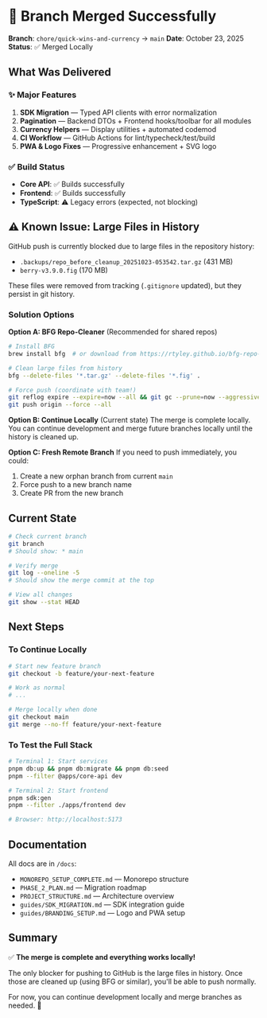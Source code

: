 # 🎉 Branch Merged Successfully

**Branch**: `chore/quick-wins-and-currency` → `main`
**Date**: October 23, 2025
**Status**: ✅ Merged Locally

## What Was Delivered

### ✨ Major Features

1. **SDK Migration** — Typed API clients with error normalization
2. **Pagination** — Backend DTOs + Frontend hooks/toolbar for all modules
3. **Currency Helpers** — Display utilities + automated codemod
4. **CI Workflow** — GitHub Actions for lint/typecheck/test/build
5. **PWA & Logo Fixes** — Progressive enhancement + SVG logo

### ✅ Build Status

- **Core API**: ✅ Builds successfully
- **Frontend**: ✅ Builds successfully
- **TypeScript**: ⚠️ Legacy errors (expected, not blocking)

## ⚠️ Known Issue: Large Files in History

GitHub push is currently blocked due to large files in the repository history:

- `.backups/repo_before_cleanup_20251023-053542.tar.gz` (431 MB)
- `berry-v3.9.0.fig` (170 MB)

These files were removed from tracking (`.gitignore` updated), but they persist in git history.

### Solution Options

**Option A: BFG Repo-Cleaner** (Recommended for shared repos)

```bash
# Install BFG
brew install bfg  # or download from https://rtyley.github.io/bfg-repo-cleaner/

# Clean large files from history
bfg --delete-files '*.tar.gz' --delete-files '*.fig' .

# Force push (coordinate with team!)
git reflog expire --expire=now --all && git gc --prune=now --aggressive
git push origin --force --all
```

**Option B: Continue Locally** (Current state)
The merge is complete locally. You can continue development and merge future branches locally until the history is cleaned up.

**Option C: Fresh Remote Branch**
If you need to push immediately, you could:

1. Create a new orphan branch from current `main`
2. Force push to a new branch name
3. Create PR from the new branch

## Current State

```bash
# Check current branch
git branch
# Should show: * main

# Verify merge
git log --oneline -5
# Should show the merge commit at the top

# View all changes
git show --stat HEAD
```

## Next Steps

### To Continue Locally

```bash
# Start new feature branch
git checkout -b feature/your-next-feature

# Work as normal
# ...

# Merge locally when done
git checkout main
git merge --no-ff feature/your-next-feature
```

### To Test the Full Stack

```bash
# Terminal 1: Start services
pnpm db:up && pnpm db:migrate && pnpm db:seed
pnpm --filter @apps/core-api dev

# Terminal 2: Start frontend
pnpm sdk:gen
pnpm --filter ./apps/frontend dev

# Browser: http://localhost:5173
```

## Documentation

All docs are in `/docs`:

- `MONOREPO_SETUP_COMPLETE.md` — Monorepo structure
- `PHASE_2_PLAN.md` — Migration roadmap
- `PROJECT_STRUCTURE.md` — Architecture overview
- `guides/SDK_MIGRATION.md` — SDK integration guide
- `guides/BRANDING_SETUP.md` — Logo and PWA setup

## Summary

✅ **The merge is complete and everything works locally!**

The only blocker for pushing to GitHub is the large files in history. Once those are cleaned up (using BFG or similar), you'll be able to push normally.

For now, you can continue development locally and merge branches as needed. 🚀
